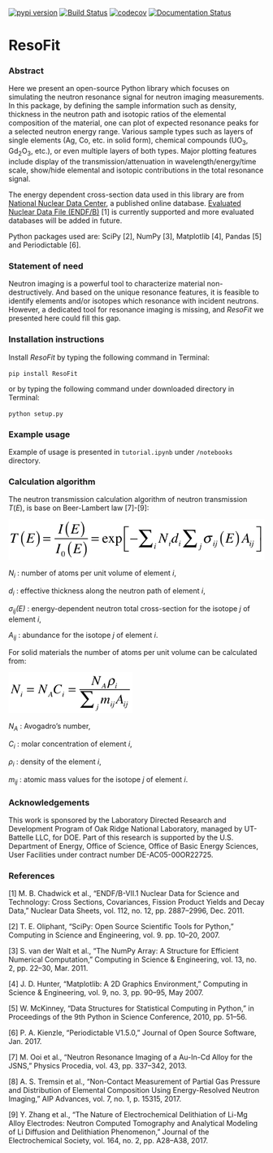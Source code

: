 [![pypi version](https://img.shields.io/pypi/v/resofit.svg)](https://pypi.python.org/pypi/ResoFit)
[![Build Status](https://travis-ci.org/ornlneutronimaging/ResoFit.svg?branch=master)](https://travis-ci.org/ornlneutronimaging/ResoFit)
[![codecov](https://codecov.io/gh/ornlneutronimaging/ResoFit/branch/master/graph/badge.svg)](https://codecov.io/gh/ornlneutronimaging/ResoFit)
[![Documentation Status](https://readthedocs.org/projects/resofit/badge/?version=latest)](http://resofit.readthedocs.io/en/latest/?badge=latest)

# ResoFit

### Abstract

Here we present an open-source Python library which focuses on simulating the neutron resonance signal 
for neutron imaging measurements. In this package, by defining the sample information such as density, 
thickness in the neutron path and isotopic ratios of the elemental composition of the material, one can 
plot of expected resonance peaks for a selected neutron energy range. Various sample types such as 
layers of single elements (Ag, Co, etc. in solid form), chemical compounds (UO<sub>3</sub>, 
Gd<sub>2</sub>O<sub>3</sub>, etc.), or even multiple layers of both types. Major plotting features include 
display of the transmission/attenuation in wavelength/energy/time scale, show/hide elemental and isotopic contributions 
in the total resonance signal.

The energy dependent cross-section data used in this library are from [National Nuclear Data Center](http://www.nndc.bnl.gov/), 
a published online database. [Evaluated Nuclear Data File (ENDF/B)](http://www.nndc.bnl.gov/exfor/endf00.jsp) [1] 
is currently supported and more evaluated databases will be added in future.

Python packages used are: SciPy [2], NumPy [3], Matplotlib [4], Pandas [5] and Periodictable [6].

### Statement of need

Neutron imaging is a powerful tool to characterize material non-destructively. And based on the unique resonance features, 
it is feasible to identify elements and/or isotopes which resonance with incident neutrons. However, a dedicated tool 
for resonance imaging is missing, and _ResoFit_ we presented here could fill this gap.

### Installation instructions

Install _ResoFit_ by typing the following command in Terminal:

`pip install ResoFit`

or by typing the following command under downloaded directory in Terminal: 

`python setup.py`

### Example usage

Example of usage is presented in `tutorial.ipynb` under `/notebooks` directory.

### Calculation algorithm

The neutron transmission calculation algorithm of neutron transmission *T*(*E*), is base on Beer-Lambert law [7]-[9]:

<img src="documentation/source/_static/Beer_lambert_law_1.png" width=504 height=80 />

*N<sub>i</sub>* : number of atoms per unit volume of element *i*, 

*d<sub>i</sub>* : effective thickness along the neutron path of element *i*,

*σ<sub>ij</sub>(E)* : energy-dependent neutron total cross-section for the isotope *j* of element *i*, 

*A<sub>ij</sub>* : abundance for the isotope *j* of element *i*. 


For solid materials the number of atoms per unit volume can be calculated from:

<img src="documentation/source/_static/Beer_lambert_law_2.png" width=244 height=80 />

*N<sub>A</sub>* : Avogadro’s number,

*C<sub>i</sub>* : molar concentration of element *i*,

*ρ<sub>i</sub>* : density of the element *i*,

*m<sub>ij</sub>* : atomic mass values for the isotope *j* of element *i*.

### Acknowledgements

This work is sponsored by the Laboratory Directed Research and Development Program of Oak Ridge National Laboratory, 
managed by UT-Battelle LLC, for DOE. 
Part of this research is supported by the U.S. Department of Energy, Office of Science, Office of Basic Energy Sciences, 
User Facilities under contract number DE-AC05-00OR22725.

### References

[1]	M. B. Chadwick et al., “ENDF/B-VII.1 Nuclear Data for Science and Technology: Cross Sections, Covariances, Fission Product Yields and Decay Data,” Nuclear Data Sheets, vol. 112, no. 12, pp. 2887–2996, Dec. 2011.

[2]	T. E. Oliphant, “SciPy: Open Source Scientific Tools for Python,” Computing in Science and Engineering, vol. 9. pp. 10–20, 2007.

[3]	S. van der Walt et al., “The NumPy Array: A Structure for Efficient Numerical Computation,” Computing in Science & Engineering, vol. 13, no. 2, pp. 22–30, Mar. 2011.

[4]	J. D. Hunter, “Matplotlib: A 2D Graphics Environment,” Computing in Science & Engineering, vol. 9, no. 3, pp. 90–95, May 2007.

[5]	W. McKinney, “Data Structures for Statistical Computing in Python,” in Proceedings of the 9th Python in Science Conference, 2010, pp. 51–56.

[6]	P. A. Kienzle, “Periodictable V1.5.0,” Journal of Open Source Software, Jan. 2017.

[7]	M. Ooi et al., “Neutron Resonance Imaging of a Au-In-Cd Alloy for the JSNS,” Physics Procedia, vol. 43, pp. 337–342, 2013.

[8]	A. S. Tremsin et al., “Non-Contact Measurement of Partial Gas Pressure and Distribution of Elemental Composition Using Energy-Resolved Neutron Imaging,” AIP Advances, vol. 7, no. 1, p. 15315, 2017.

[9]	Y. Zhang et al., “The Nature of Electrochemical Delithiation of Li-Mg Alloy Electrodes: Neutron Computed Tomography and Analytical Modeling of Li Diffusion and Delithiation Phenomenon,” Journal of the Electrochemical Society, vol. 164, no. 2, pp. A28–A38, 2017.